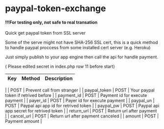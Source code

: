 # paypal-token-exchange

#### !!!For testing only, not safe to real transation

Quick get paypal token from SSL server

Some of the serve might not have SHA-256 SSL cert, this is a quick method to handle paypal proccess from some installed cert server (e.g. Heroku)

Just simply publish to your app engine then call the api for handle payment. 

( Please edited secret in index.php row 11 before start)

| Key | Method | Description |
|----|----|----|
| 
| POST | Prevent call from stranger |
| paypal_token | POST | Your paypal token if retrived before |
| payment_id | POST | Payment id for execute payment |
| payer_id | POST | Payer id for execute payment |
| paypal_un | POST | Paypal api app id for retrived token |
| paypal_pw | POST | Paypal api app secret for retrived token | 
| return_url | POST | Return url after payment |
| cancel_url | POST | Return url after payment canceled |
| amount | POST | Payment amount |
